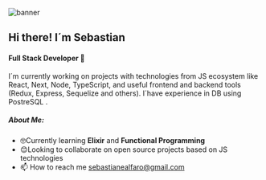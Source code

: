 ![banner](https://i.postimg.cc/cC64wKTT/readme-banner.jpg "banner")
## Hi there! I´m Sebastian
#### Full Stack Developer 🔧

I´m currently working on projects with technologies from JS ecosystem like React, Next, Node, TypeScript, and useful frontend and backend tools (Redux, Express, Sequelize and others). 
I´have experience in DB using PostreSQL .

##### About Me:

- 🤓Currently learning **Elixir** and **Functional Programming**
- 😊Looking to collaborate on open source projects based on JS technologies
- 📫 How to reach me sebastianealfaro@gmail.com
